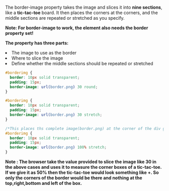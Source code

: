 <p>
The border-image property takes the image and slices it into <b>nine sections</b>, like a <b>tic-tac-toe</b> board. It then places the corners at the corners, and the middle sections are repeated or stretched as you specify.

<b>Note: For border-image to work, the element also needs the border property set!</b>

<b>The property has three parts:</b>
<li>The image to use as the border
<li>Where to slice the image
<li>Define whether the middle sections should be repeated or stretched
</p>

```css
#borderimg {
  border: 10px solid transparent;
  padding: 15px;
  border-image: url(border.png) 30 round;
}

#borderimg {
  border: 10px solid transparent;
  padding: 15px;
  border-image: url(border.png) 30 stretch;
}

/*This places ths complete image(border.png) at the corner of the div given the below class.*/
#borderimg {
  border: 10px solid transparent;
  padding: 15px;
  border-image: url(border.png) 100% stretch;
}
```

**Note : The browser take the value provided to slice the image like 30 in the above cases and uses it to measure the corner boxes of a tic-tac-toe. If we give it as 50% then the tic-tac-toe would look something like <b>+</b>. So only the corners of the border would be there and nothing at the top,right,bottom and left of the box.**
